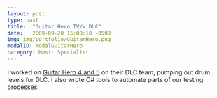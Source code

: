 ```yaml
---
layout: post
type: past
title:  "Guitar Hero IV/V DLC"
date:   2009-09-20 15:08:10 -0500
img: img/portfolio/GuitarHero.png
modalID: modalGuitarHero
category: Music Specialist
---
```


I worked on [Guitar Hero 4 and 5][guitar-hero-link] on their DLC team, pumping out drum levels for DLC. I also wrote C# tools to automate parts of our testing processes.

[guitar-hero-link]: https://web.archive.org/web/20140201104922/http://www.guitarhero.com/?
